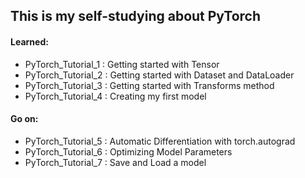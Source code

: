## This is my self-studying about PyTorch
#### Learned:
- PyTorch_Tutorial_1 : Getting started with Tensor
- PyTorch_Tutorial_2 : Getting started with Dataset and DataLoader
- PyTorch_Tutorial_3 : Getting started with Transforms method
- PyTorch_Tutorial_4 : Creating my first model

#### Go on:
- PyTorch_Tutorial_5 : Automatic Differentiation with torch.autograd
- PyTorch_Tutorial_6 : Optimizing Model Parameters
- PyTorch_Tutorial_7 : Save and Load a model
